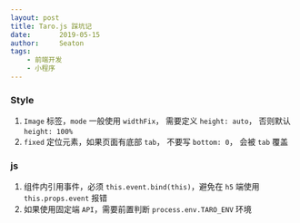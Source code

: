 ```yaml
---
layout: post
title: Taro.js 踩坑记
date:       2019-05-15
author:     Seaton
tags:
    - 前端开发
    - 小程序
---
```


### Style

 1. `Image` 标签，`mode` 一般使用 `widthFix`， 需要定义 `height: auto`， 否则默认 `height: 100%`
 2. `fixed` 定位元素，如果页面有底部 `tab`， 不要写 `bottom: 0`， 会被 `tab` 覆盖
 
### js
 1. 组件内引用事件，必须 `this.event.bind(this)`，避免在 `h5` 端使用 `this.props.event` 报错
 2. 如果使用固定端 `API`，需要前置判断 `process.env.TARO_ENV` 环境